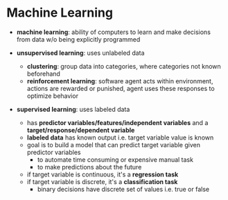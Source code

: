 # Machine Learning

- **machine learning**: ability of computers to learn and make decisions from data w/o being explicitly programmed

- **unsupervised learning**: uses unlabeled data
    - **clustering**: group data into categories, where categories not known beforehand
    - **reinforcement learning**: software agent acts within environment, actions are rewarded or punished, agent uses these responses to optimize behavior

- **supervised learning**: uses labeled data
    - has **predictor variables/features/independent variables** and a **target/response/dependent variable**
    - **labeled data** has known output i.e. target variable value is known
    - goal is to build a model that can predict target variable given predictor variables
        - to automate time consuming or expensive manual task
        - to make predictions about the future
    - if target variable is continuous, it's a **regression task**
    - if target variable is discrete, it's a **classification task**
        - binary decisions have discrete set of values i.e. true or false
